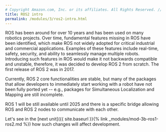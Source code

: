 ```yaml
---
# Copyright Amazon.com, Inc. or its affiliates. All Rights Reserved. // SPDX-License-Identifier: CC-BY-SA-4.0
title: ROS2 intro
permalink: /modules/3/ros2-intro.html
---
```


ROS has been around for over 10 years and has been used on many robotics projects.
Over time, fundamental features missing in ROS have been identified, which make ROS not widely adopted for critical industrial and commercial applications. Examples of these features include real-time, safety, security, and ability to seamlessly manage multiple robots. Introducing such features in ROS would make it not backwards compatible and unstable, therefore, it was decided to develop ROS 2 from scratch. The first release of ROS 2 was in 2017.

Currently, ROS 2 core functionalities are stable, but many of the packages that allow developers to immediately start working with a robot have not been fully ported yet -- e.g., packages for Simultaneous Localization and Mapping are still incomplete.

ROS 1 will be still available until 2025 and there is a specific bridge allowing ROS and ROS 2 nodes to communicate with each other. 

Let's see in the [next unit]({{ site.baseurl }}{% link _modules/mod-3b-ros1-ros2.md %}) how such changes will affect development.
